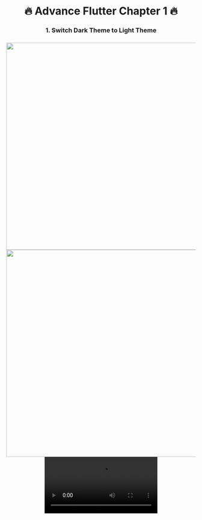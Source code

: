 <h1 align="center">🔥 Advance Flutter Chapter 1 🔥</h1>

###

<h3 align="center"> 1. Switch Dark Theme to Light Theme </h3>

###

<div align="center">
  <img height="550" src="https://github.com/Drashtipatel296/advflutterch1/assets/143180636/6dd054e0-e051-4aba-b29d-6b98a1caff42"  />
  <img height="550" src="https://github.com/Drashtipatel296/advflutterch1/assets/143180636/f59605e7-9d86-494e-828d-3740ff171a84"  />
  <video src="https://github.com/Drashtipatel296/advflutterch1/assets/143180636/1d31f142-34d4-4c92-ab38-13d1ecc9fd65">
</div>




